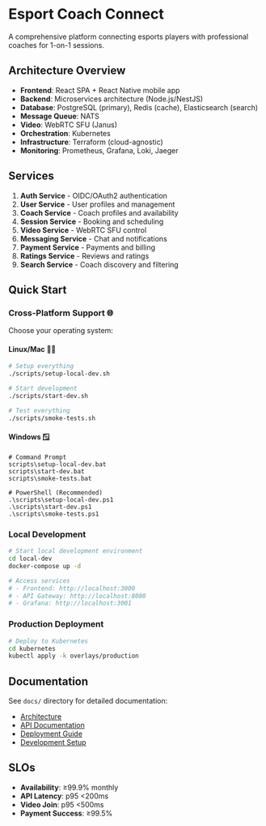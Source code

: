 # Esport Coach Connect

A comprehensive platform connecting esports players with professional coaches for 1-on-1 sessions.

## Architecture Overview

- **Frontend**: React SPA + React Native mobile app
- **Backend**: Microservices architecture (Node.js/NestJS)
- **Database**: PostgreSQL (primary), Redis (cache), Elasticsearch (search)
- **Message Queue**: NATS
- **Video**: WebRTC SFU (Janus)
- **Orchestration**: Kubernetes
- **Infrastructure**: Terraform (cloud-agnostic)
- **Monitoring**: Prometheus, Grafana, Loki, Jaeger

## Services

1. **Auth Service** - OIDC/OAuth2 authentication
2. **User Service** - User profiles and management
3. **Coach Service** - Coach profiles and availability
4. **Session Service** - Booking and scheduling
5. **Video Service** - WebRTC SFU control
6. **Messaging Service** - Chat and notifications
7. **Payment Service** - Payments and billing
8. **Ratings Service** - Reviews and ratings
9. **Search Service** - Coach discovery and filtering

## Quick Start

### **Cross-Platform Support** 🌐
Choose your operating system:

#### **Linux/Mac** 🐧🍎
```bash
# Setup everything
./scripts/setup-local-dev.sh

# Start development
./scripts/start-dev.sh

# Test everything  
./scripts/smoke-tests.sh
```

#### **Windows** 🪟
```batch
# Command Prompt
scripts\setup-local-dev.bat
scripts\start-dev.bat
scripts\smoke-tests.bat

# PowerShell (Recommended)
.\scripts\setup-local-dev.ps1
.\scripts\start-dev.ps1  
.\scripts\smoke-tests.ps1
```

### **Local Development**
```bash
# Start local development environment
cd local-dev
docker-compose up -d

# Access services
# - Frontend: http://localhost:3000
# - API Gateway: http://localhost:8080
# - Grafana: http://localhost:3001
```

### **Production Deployment**
```bash
# Deploy to Kubernetes
cd kubernetes
kubectl apply -k overlays/production
```

## Documentation

See `docs/` directory for detailed documentation:
- [Architecture](docs/architecture.md)
- [API Documentation](docs/api.md)
- [Deployment Guide](docs/deployment.md)
- [Development Setup](docs/development.md)

## SLOs

- **Availability**: ≥99.9% monthly
- **API Latency**: p95 <200ms
- **Video Join**: p95 <500ms
- **Payment Success**: ≥99.5%